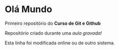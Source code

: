# Olá Mundo
 Primeiro repositório do **Curso de Git e Github**

 Repositório criado durante uma *aula gravada!*
 
 Esta linha foi modificada online ou de outro sistema.
